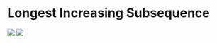 # Longest Increasing Subsequence

![](https://i.imgur.com/A7ZciEn.jpg)
![](https://i.imgur.com/KgdjBQd.jpg)

